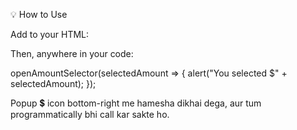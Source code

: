 💡 How to Use

Add to your HTML:

<script src="amountSelector.js"></script>

Then, anywhere in your code:

openAmountSelector(selectedAmount => {
  alert("You selected $" + selectedAmount);
});

Popup 💲 icon bottom-right me hamesha dikhai dega,
aur tum programmatically bhi call kar sakte ho.
